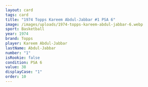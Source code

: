 ```yaml
---
layout: card
tags: card
title: "1974 Topps Kareem Abdul-Jabbar #1 PSA 6"
image: /images/uploads/1974-topps-kareem-abdul-jabbar-6.webp
sport: Basketball
year: 1974
brand: Topps
player: Kareem Abdul-Jabbar
lastName: Abdul-Jabbar
number: "1"
isRookie: false
condition: PSA 6
value: 38
displayCase: "1"
order: 10
---
```

